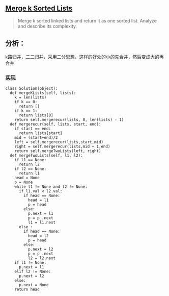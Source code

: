 ## [Merge k Sorted Lists](https://leetcode.com/problems/merge-k-sorted-lists/#/description)

>Merge k sorted linked lists and return it as one sorted list. Analyze and describe its complexity.

## 分析：

k路归并，二二归并，采用二分思想，这样的好处的小的先合并，然后变成大的再合并

### [实现](../sourcecode/MergekSortedLists.py)
```
class Solution(object):
  def mergeKLists(self, lists):
    k = len(lists)
    if k == 0:
      return []
    if k == 1:
      return lists[0]
    return self.mergerecur(lists, 0, len(lists) - 1)
  def mergerecur(self, lists, start, end):
    if start == end:
      return lists[start]
    mid = (start+end)/2
    left = self.mergerecur(lists,start,mid)
    right = self.mergerecur(lists,mid + 1,end)
    return self.mergeTwoLists(left, right)
  def mergeTwoLists(self, l1, l2):
    if l1 == None:
      return l2
    if l2 == None:
      return l1
    head = None
    p = None
    while l1 != None and l2 != None:
      if l1.val < l2.val:
        if head == None:
          head = l1
          p = head
        else:
          p.next = l1
          p = p .next
          l1 = l1.next
      else :
        if head == None:
          head = l2
          p = head
        else:
          p.next = l2
          p = p .next
          l2 = l2.next
    if l1 != None:
      p.next = l1
    elif l2 != None:
      p.next = l2
    else:
      p.next = None
    return head
```
